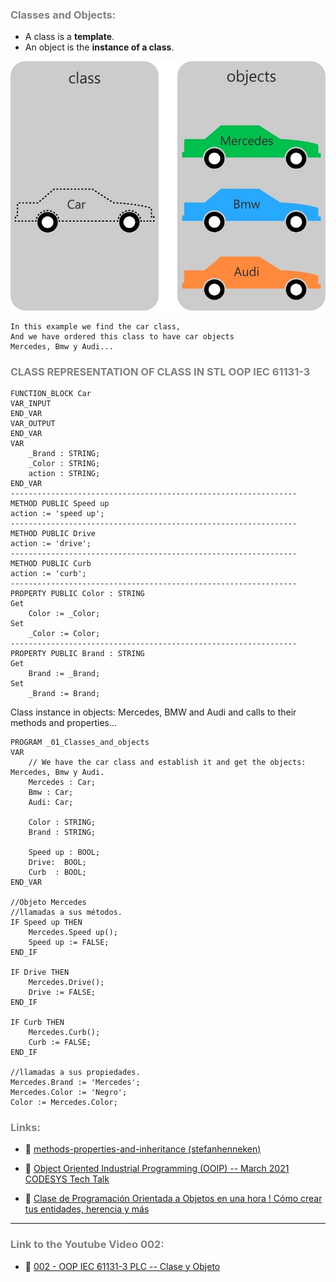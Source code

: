 ### <span style="color:grey">Classes and Objects:</span>

- A class is a **template**.
- An object is the **instance of a class**.

![ClaseyObjetos1](../images/OOP-Class-and-Object.jpg)

```text
In this example we find the car class,
And we have ordered this class to have car objects
Mercedes, Bmw y Audi...
```
### <span style="color:grey">CLASS REPRESENTATION OF CLASS IN STL OOP IEC 61131-3</span>
```iecst
FUNCTION_BLOCK Car
VAR_INPUT
END_VAR
VAR_OUTPUT
END_VAR
VAR
	_Brand : STRING;
	_Color : STRING;
	action : STRING;
END_VAR
----------------------------------------------------------------
METHOD PUBLIC Speed ​​up
action := 'speed up';
----------------------------------------------------------------
METHOD PUBLIC Drive
action := 'drive';
----------------------------------------------------------------
METHOD PUBLIC Curb
action := 'curb';
----------------------------------------------------------------
PROPERTY PUBLIC Color : STRING
Get
    Color := _Color;
Set
    _Color := Color;
----------------------------------------------------------------
PROPERTY PUBLIC Brand : STRING
Get
    Brand := _Brand;
Set
    _Brand := Brand;
```
Class instance in objects: Mercedes, BMW and Audi and calls to their methods and properties...
```iecst
PROGRAM _01_Classes_and_objects
VAR
	// We have the car class and establish it and get the objects: Mercedes, Bmw y Audi.
	Mercedes : Car;
	Bmw : Car;
	Audi: Car;
	
	Color : STRING;
	Brand : STRING;
	
	Speed ​​up : BOOL;
	Drive:  BOOL;
	Curb  : BOOL;	
END_VAR

//Objeto Mercedes
//llamadas a sus métodos.
IF Speed ​​up THEN
	Mercedes.Speed ​​up();
	Speed ​​up := FALSE;
END_IF

IF Drive THEN
	Mercedes.Drive();
	Drive := FALSE;
END_IF

IF Curb THEN
	Mercedes.Curb();
	Curb := FALSE;
END_IF

//llamadas a sus propiedades.
Mercedes.Brand := 'Mercedes';
Mercedes.Color := 'Negro';
Color := Mercedes.Color;
```
### <span style="color:grey">Links:</span>

- 🔗 [methods-properties-and-inheritance (stefanhenneken)](https://stefanhenneken.net/2017/04/23/iec-61131-3-methods-properties-and-inheritance/)

- 🔗 [Object Oriented Industrial Programming (OOIP) -- March 2021 CODESYS Tech Talk](https://www.youtube.com/watch?v=vRGaW4L762k)

- 🔗 [Clase de Programación Orientada a Objetos en una hora ! Cómo crear tus entidades, herencia y más](https://www.youtube.com/watch?v=2jfIfeY4lrQ)

***
### <span style="color:grey">Link to the Youtube Video 002:</span>
- 🔗 [002 - OOP IEC 61131-3 PLC -- Clase y Objeto](https://youtu.be/3IudQIj1noo)
